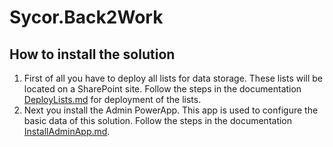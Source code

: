 # Sycor.Back2Work

## How to install the solution
1. First of all you have to deploy all lists for data storage. These lists will be located on a SharePoint site. Follow the steps in the documentation [DeployLists.md](DeployLists.md) for deployment of the lists.
1. Next you install the Admin PowerApp. This app is used to configure the basic data of this solution. Follow the steps in the documentation [InstallAdminApp.md](InstallAdminApp.md).

